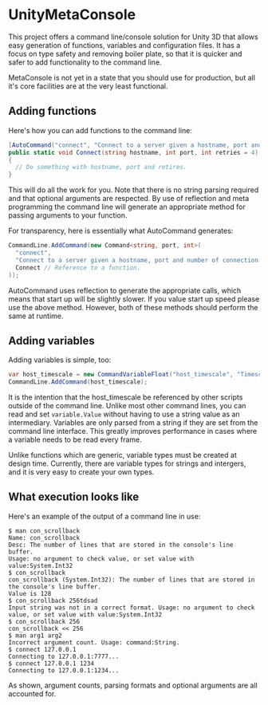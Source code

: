 # UnityMetaConsole
This project offers a command line/console solution for Unity 3D that allows easy generation of functions, variables and configuration files. It has a focus on type safety and removing boiler plate, so that it is quicker and safer to add functionality to the command line.

MetaConsole is not yet in a state that you should use for production, but all it's core facilities are at the very least functional.

## Adding functions
Here's how you can add functions to the command line:

```cs
[AutoCommand("connect", "Connect to a server given a hostname, port and number of connection retries.")]
public static void Connect(string hostname, int port, int retries = 4)
{
  // Do something with hostname, port and retires.
}
```

This will do all the work for you. Note that there is no string parsing required and that optional arguments are respected. By use of reflection and meta programming the command line will generate an appropriate method for passing arguments to your function.

For transparency, here is essentially what AutoCommand generates:

```cs
CommandLine.AddCommand(new Command<string, port, int>(
  "connect", 
  "Connect to a server given a hostname, port and number of connection retries."
  Connect // Reference to a function.
));
```

AutoCommand uses reflection to generate the appropriate calls, which means that start up will be slightly slower. If you value start up speed please use the above method. However, both of these methods should perform the same at runtime.

## Adding variables
Adding variables is simple, too:

```cs
var host_timescale = new CommandVariableFloat("host_timescale", "Timescale of the host.", value:1.0f, min:0f, max:10f);
CommandLine.AddCommand(host_timescale);
```

It is the intention that the host_timescale be referenced by other scripts outside of the command line. Unlike most other command lines, you can read and set ``variable.Value`` without having to use a string value as an intermediary. Variables are only parsed from a string if they are set from the command line interface. This greatly improves performance in cases where a variable needs to be read every frame.

Unlike functions which are generic, variable types must be created at design time. Currently, there are variable types for strings and intergers, and it is very easy to create your own types.

## What execution looks like
Here's an example of the output of a command line in use:

```
$ man con_scrollback
Name: con_scrollback
Desc: The number of lines that are stored in the console's line buffer.
Usage: no argument to check value, or set value with value:System.Int32
$ con_scrollback
con_scrollback (System.Int32): The number of lines that are stored in the console's line buffer.
Value is 128
$ con_scrollback 256tdsad
Input string was not in a correct format. Usage: no argument to check value, or set value with value:System.Int32
$ con_scrollback 256
con_scrollback << 256
$ man arg1 arg2
Incorrect argument count. Usage: command:String.
$ connect 127.0.0.1
Connecting to 127.0.0.1:7777...
$ connect 127.0.0.1 1234
Connecting to 127.0.0.1:1234...
```

As shown, argument counts, parsing formats and optional arguments are all accounted for.

